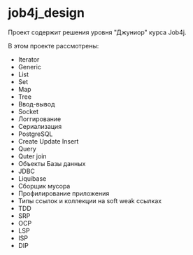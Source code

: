 # job4j_design

Проект содержит решения уровня "Джуниор" курса Job4j.

В этом проекте рассмотрены: 
- Iterator
- Generic
- List
- Set
- Map
- Tree
- Ввод-вывод
- Socket
- Логгирование
- Сериализация
- PostgreSQL
- Create Update Insert
- Query
- Quter join
- Объекты Базы данных
- JDBC
- Liquibase
- Сборщик мусора
- Профилирование приложения
- Типы ссылок и коллекции на soft weak ссылках
- TDD
- SRP
- OCP
- LSP
- ISP
- DIP